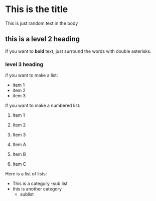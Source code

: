 # This is the title

This is just random text in the body

## this is a level 2 heading

If you want to **bold** text, just surround the words with double asterisks. 

### level 3 heading

if you want to make a list: 

- item 1
- item 2
- item 3

If you want to make a numbered list: 

1. Item 1
2. Item 2
3. Item 3

1. Item A
1. Item B
1. Item C

Here is a list of lists: 

- This is a category
  -sub list
- this is another category
  - sublist
